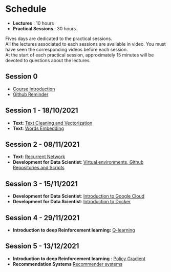 # Schedule

* **Lectures** : 10 hours
* **Practical Sessions** : 30 hours.

Fives days are dedicated to the practical sessions.  
All the lectures associated to each sessions are available in video.  You must have seen the corresponding videos before each session.  
At the start of each practical session, approximately 15 minutes will be devoted to questions about the lectures.  

## Session 0  

*   [Course Introduction](introduction.md) 
*   [Github Reminder](git_intro.md)


## Session 1 - 18/10/2021 

   - **Text**: [Text Cleaning and Vectorization](text1.md)
   - **Text**: [Words Embedding](text2.md)
        
## Session 2 - 08/11/2021 

   - **Text**: [Recurrent Network](text3.md)
   - **Development for Data Scientist**: [Virtual environments, Github Repositories and Scripts](dev.md)

## Session 3 - 15/11/2021 

   - **Development for Data Scientist**: [Introduction to Google Cloud](gcloud.md)  
   - **Development for Data Scientist**: [Introduction to Docker](docker.md)
   
## Session 4 - 29/11/2021  

   * **Introduction to deep Reinforcement learning:** [Q-learning](q_learning.md)

## Session 5 - 13/12/2021

* **Introduction to deep Reinforcement learning** : [Policy Gradient](policy_gradient.md)  
* **Recommendation Systems** [Recommender systems](rec_sys.md) 
        